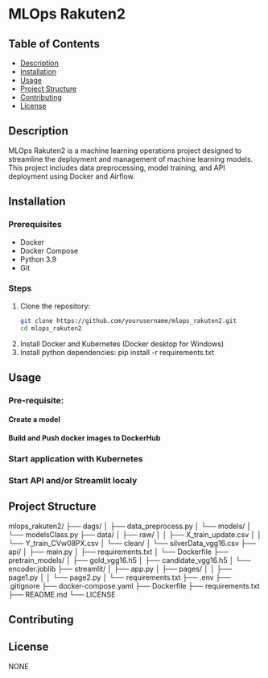 # MLOps Rakuten2

## Table of Contents
- [Description](#description)
- [Installation](#installation)
- [Usage](#usage)
- [Project Structure](#project-structure)
- [Contributing](#contributing)
- [License](#license)

## Description
MLOps Rakuten2 is a machine learning operations project designed to streamline the deployment and management of machine learning models. This project includes data preprocessing, model training, and API deployment using Docker and Airflow.

## Installation

### Prerequisites
- Docker
- Docker Compose
- Python 3.9
- Git

### Steps
1. Clone the repository:
   ```sh
   git clone https://github.com/yourusername/mlops_rakuten2.git
   cd mlops_rakuten2
2. Install Docker and Kubernetes (Docker desktop for Windows)
3. Install python dependencies:
    pip install -r requirements.txt

## Usage

### Pre-requisite:
#### Create a model
#### Build and Push docker images to DockerHub

### Start application with Kubernetes

### Start API and/or Streamlit localy

## Project Structure
mlops_rakuten2/
├── dags/
│   ├── data_preprocess.py
│   └── models/
│       └── modelsClass.py
├── data/
│   ├── raw/
│   │   ├── X_train_update.csv
│   │   └── Y_train_CVw08PX.csv
│   └── clean/
│       └── silverData_vgg16.csv
├── api/
│   ├── main.py
│   ├── requirements.txt
│   └── Dockerfile
├── pretrain_models/
│   ├── gold_vgg16.h5
│   ├── candidate_vgg16.h5
│   └── encoder.joblib
├── streamlit/
│   ├── app.py
│   ├── pages/
│   │   ├── page1.py
│   │   └── page2.py
│   └── requirements.txt
├── .env
├── .gitignore
├── docker-compose.yaml
├── Dockerfile
├── requirements.txt
├── README.md
└── LICENSE

## Contributing

## License
NONE